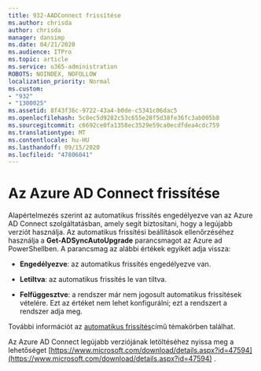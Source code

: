 ```yaml
---
title: 932-AADConnect frissítése
ms.author: chrisda
author: chrisda
manager: dansimp
ms.date: 04/21/2020
ms.audience: ITPro
ms.topic: article
ms.service: o365-administration
ROBOTS: NOINDEX, NOFOLLOW
localization_priority: Normal
ms.custom:
- "932"
- "1300025"
ms.assetid: 8f43f36c-9722-43a4-b0de-c5341c06dac5
ms.openlocfilehash: 5c8ec5d9282c53c655e28f5d38fe36fc3ab005b8
ms.sourcegitcommit: c6692ce0fa1358ec3529e59ca0ecdfdea4cdc759
ms.translationtype: MT
ms.contentlocale: hu-HU
ms.lasthandoff: 09/15/2020
ms.locfileid: "47806041"
---
```

# <a name="upgrade-azure-ad-connect"></a>Az Azure AD Connect frissítése

Alapértelmezés szerint az automatikus frissítés engedélyezve van az Azure AD Connect szolgáltatásban, amely segít biztosítani, hogy a legújabb verziót használja. Az automatikus frissítési beállítások ellenőrzéséhez használja a **Get-ADSyncAutoUpgrade** parancsmagot az Azure ad PowerShellben. A parancsmag az alábbi értékek egyikét adja vissza:

- **Engedélyezve**: az automatikus frissítés engedélyezve van.

- **Letiltva**: az automatikus frissítés le van tiltva.

- **Felfüggesztve**: a rendszer már nem jogosult automatikus frissítések vételére. Ezt az értéket nem lehet konfigurálni; ezt a rendszert a rendszer adja meg.

További információt az [automatikus frissítés](https://docs.microsoft.com/azure/active-directory/connect/active-directory-aadconnect-feature-automatic-upgrade)című témakörben találhat.

Az Azure AD Connect legújabb verziójának letöltéséhez nyissa meg a lehetőséget [https://www.microsoft.com/download/details.aspx?id=47594](https://www.microsoft.com/download/details.aspx?id=47594) .
